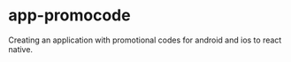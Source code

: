 # app-promocode
Creating an application with promotional codes for android and ios to react native.
